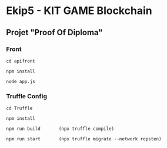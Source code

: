 # Ekip5 - KIT GAME Blockchain
## Projet "Proof Of Diploma"

### Front

```
cd apifront
```

```
npm install
```

```
node app.js
```

### Truffle Config

```
cd Truffle
```

```
npm install
```

```
npm run build       (npx truffle compile)
```

```
npm run start       (npx truffle migrate --network ropsten)
```